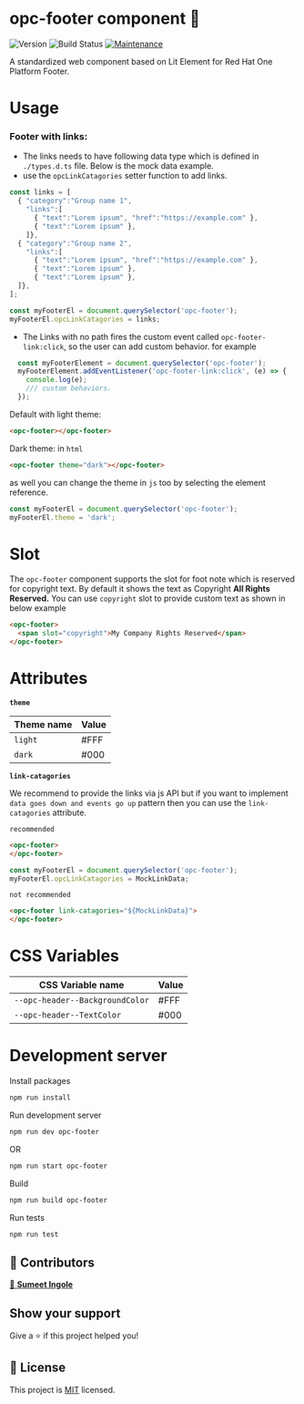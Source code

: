 # opc-footer component 👋

![Version](https://img.shields.io/badge/version-0.0.2-blue.svg?cacheSeconds=2592000)
![Build Status](https://travis-ci.org/dwyl/esta.svg?branch=master)
[![Maintenance](https://img.shields.io/badge/Maintained%3F-yes-green.svg)](https://github.com/1-Platform/op-components/graphs/commit-activity)

A standardized web component based on Lit Element for Red Hat One Platform Footer.

# Usage
### Footer with links:
* The links needs to have following data type which is defined in `./types.d.ts` file. Below is the mock data example.
* use the `opcLinkCatagories` setter function to add links.
```js
const links = [
  { "category":"Group name 1",
    "links":[
      { "text":"Lorem ipsum", "href":"https://example.com" },
      { "text":"Lorem ipsum" },
    ]},
  { "category":"Group name 2",
    "links":[
      { "text":"Lorem ipsum", "href":"https://example.com" },
      { "text":"Lorem ipsum" },
      { "text":"Lorem ipsum" },
  ]},
];

const myFooterEl = document.querySelector('opc-footer');
myFooterEl.opcLinkCatagories = links;
```

* The Links with no path fires the custom event called `opc-footer-link:click`, so the user can add custom behavior. for example 
```js
  const myFooterElement = document.querySelector('opc-footer');
  myFooterElement.addEventListener('opc-footer-link:click', (e) => {
    console.log(e);
    /// custom behaviors.
  });
```

Default with light theme: 

```html
<opc-footer></opc-footer>
```

Dark theme:
in `html`
```html
<opc-footer theme="dark"></opc-footer>
```
as well you can change the theme in `js` too by selecting the element reference.
```js
const myFooterEl = document.querySelector('opc-footer');
myFooterEl.theme = 'dark';
```

# Slot
The `opc-footer` component supports the slot for foot note which is reserved for copyright text. By default it shows the text as Copyright **All Rights Reserved.**
You can use `copyright` slot to provide custom text as shown in below example

```html
<opc-footer>
  <span slot="copyright">My Company Rights Reserved</span>
</opc-footer>
```

# Attributes

**`theme`**

| Theme name |  Value  |
| ----------------- | ------- | 
| `light` |  #FFF |
| `dark` |  #000 |

**`link-catagories`**

We recommend to provide the links via js API but if you want to implement `data goes down and events go up` pattern then you can use the `link-catagories` attribute.

`recommended`
```html
<opc-footer> 
</opc-footer>
```
```js
const myFooterEl = document.querySelector('opc-footer');
myFooterEl.opcLinkCatagories = MockLinkData;
```

`not recommended`
```html
<opc-footer link-catagories="${MockLinkData}"> 
</opc-footer>
```

# CSS Variables

| CSS Variable name |  Value  |
| ----------------- | ------- | 
| `--opc-header--BackgroundColor` |  #FFF |
| `--opc-header--TextColor` |  #000 |

# Development server

Install packages
```sh
npm run install
```

Run development server
```sh
npm run dev opc-footer
```

OR
```sh
npm run start opc-footer
```

Build
```sh
npm run build opc-footer
```

Run tests
```sh
npm run test
```

## 🤝 Contributors
[👤 **Sumeet Ingole**](https://github.com/gisumit)

## Show your support
Give a ⭐️ if this project helped you!

## 📝 License
This project is [MIT](./LICENSE) licensed.
